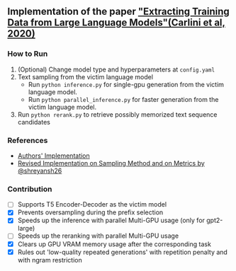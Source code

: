 ## Implementation of the paper ["Extracting Training Data from Large Language Models"(Carlini et al, 2020)](https://arxiv.org/abs/2012.07805)

### How to Run

1. (Optional) Change model type and hyperparameters at `config.yaml`
2. Text sampling from the victim language model
   - Run `python inference.py` for single-gpu generation from the victim language model.
   - Run `python parallel_inference.py` for faster generation from the victim language model.
3. Run `python rerank.py` to retrieve possibly memorized text sequence candidates

### References

- [Authors' Implementation](https://github.com/ftramer/LM_Memorization)
- [Revised Implementation on Sampling Method and on Metrics by @shreyansh26](https://github.com/shreyansh26/Extracting-Training-Data-from-Large-Langauge-Models)

### Contribution

- [ ] Supports T5 Encoder-Decoder as the victim model
- [x] Prevents oversampling during the prefix selection
- [x] Speeds up the inference with parallel Multi-GPU usage (only for gpt2-large)
- [ ] Speeds up the reranking with parallel Multi-GPU usage
- [x] Clears up GPU VRAM memory usage after the corresponding task
- [x] Rules out 'low-quality repeated generations' with repetition penalty and with ngram restriction
